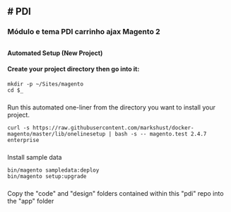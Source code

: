 ## **\# PDI**

### Módulo e tema PDI carrinho ajax Magento 2

##   
**Automated Setup (New Project)**

#### Create your project directory then go into it:

```plaintext
mkdir -p ~/Sites/magento
cd $_
```

###   
Run this automated one-liner from the directory you want to install your project.

```plaintext
curl -s https://raw.githubusercontent.com/markshust/docker-magento/master/lib/onelinesetup | bash -s -- magento.test 2.4.7 enterprise
```

###   
Install sample data

```plaintext
bin/magento sampledata:deploy
bin/magento setup:upgrade
```

###   
Copy the "code" and "design" folders contained within this "pdi" repo into the "app" folder
